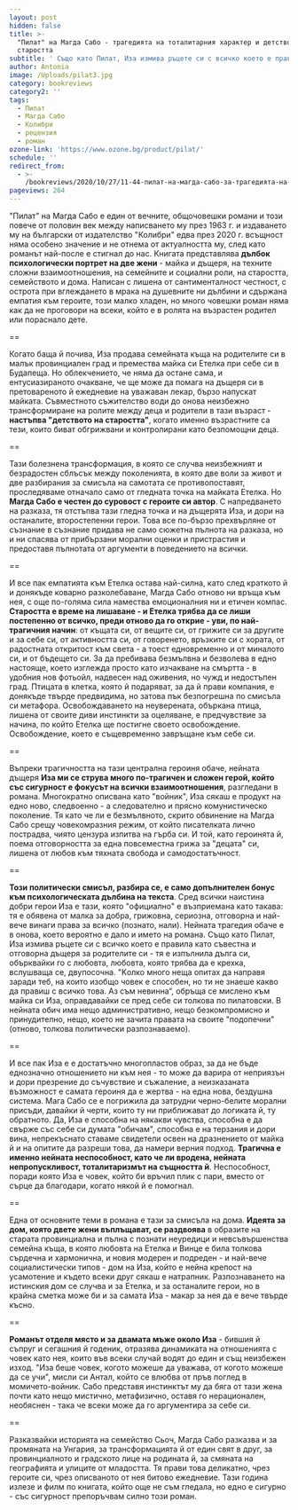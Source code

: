 ```yaml
---
layout: post
hidden: false
title: >-
  "Пилат" на Магда Сабо - трагедията на тоталитарния характер и детството на
  старостта
subtitle: ' Също като Пилат, Иза измива ръцете си с всичко което е правила като добра дъщеря за родителите си - тя e изпълнила дълга си, обърквайки го с любовта, любовта, която трябва да е крехка, вслушваща се, двупосочна'
author: Antonia
image: /Uploads/pilat3.jpg
category: bookreviews
category2: ''
tags:
  - Пилат
  - Магда Сабо
  - Колибри
  - рецензия
  - роман
ozone-link: 'https://www.ozone.bg/product/pilat/'
schedule: ''
redirect_from:
  - >-
    /bookreviews/2020/10/27/11-44-пилат-на-магда-сабо-за-трагедията-на-тоталитарния-характер-и-дълга-бъркан-с-любов.html
pageviews: 264
---
```

"Пилат" на Магда Сабо е един от вечните, общочовешки романи и този повече от половин век между написването му през 1963 г. и издаването му на български от издателство "Колибри" едва през 2020 г. всъщност няма особено значение и не отнема от актуалността му, след като романът най-после е стигнал до нас. Книгата представлява **дълбок психологически портрет на две жени** - майка и дъщеря, на техните сложни взаимоотношения, на семейните и социални роли, на старостта, семейството и дома. Написан с лишена от сантименталност честност, с острота при вглеждането в мрака на душевните ни дълбини и сдържана емпатия към героите, този малко хладен, но много човешки роман няма как да не проговори на всеки, който е в ролята на възрастен родител или пораснало дете. 

\==

Когато баща й почива, Иза продава семейната къща на родителите си в малък провинциален град и премества майка си Етелка при себе си в Будапеща. Но облекчението, че няма да остане сама, и ентусиазираното очакване, че ще може да помага на дъщеря си в претовареното й ежедневие на уважаван лекар, бързо напускат майката. Съвместното съжителство води до онова неизбежно трансформиране на ролите между деца и родители в тази възраст - **настъпва "детството на старостта"**, когато именно възрастните са тези, които биват обгрижвани и контролирани като безпомощни деца. 

\==

Тази болезнена трансформация, в която се случва неизбежният и безрадостен сблъсък между поколенията, в която две воли за живот и две разбирания за смисъла на самотата се противопоставят, проследяваме отначало само от гледната точка на майката Етелка. Но **Магда Сабо е честен до суровост с героите си автор**. С напредването на разказа, тя отстъпва тази гледна точка и на дъщерята Иза, и дори на останалите, второстепенни герои. Това все по-бързо прехвърляне от съзнание в съзнание придава не само сюжетна пълнота на разказа, но и ни спасява от прибързани морални оценки и пристрастия и предоставя пълнотата от аргументи в поведението на всички. 

\==

И все пак емпатията към Етелка остава най-силна, като след краткото й и донякъде коварно разколебаване, Магда Сабо отново ни връща към нея, с още по-голяма сила намества емоционалния ни и етичен компас. **Старостта е време на лишаване - и Етелка трябва да се лиши постепенно от всичко, преди отново да го открие - уви, по най-трагичния начин**: от къщата си, от вещите си, от грижите си за другите и за себе си, от активността си, от говоренето, връзките си с хората, от радостната откритост към света - а тоест едновременно и от миналото си, и от бъдещето си. За да пребивава безмълвна и безволева в едно настояще, което изглежда просто като изчакване на смъртта - в удобния нов фотьойл, надвесен над оживения, но чужд и недостъпен град. Птицата в клетка, която й подаряват, за да й прави компания, е донякъде твърде предвидима, но затова пък безпогрешна по смисъла си метафора. Освобождаването на неуверената, объркана птица, лишена от своите диви инстинкти за оцеляване, е предчувствие за начина, по който Етелка ще постигне своето освобождение. Освобождение, което е същевременно завръщане към себе си.

\==

Въпреки трагичността на тази централна героиня обаче, нейната дъщеря **Иза ми се струва много по-трагичен и сложен герой, който със сигурност е фокусът на всички взаимоотношения**, разгледани в романа. Многократно описвана като "войник", Иза сякаш е продукт на едно ново, следвоенно - а следователно и прясно комунистическо поколение. Тя като че ли е безмълвното, скрито обвинение на Магда Сабо срещу човекомразния режим, от който писателката лично пострадва, чиято цензура изпитва на гърба си. И той, като героинята й, поема отговорността за една повсеместна грижа за "децата" си, лишена от любов към тяхната свобода и самодостатъчност. 

\==

**Този политически смисъл, разбира се, е само допълнителен бонус към психологическата дълбина на текста**. Сред всички наистина добри герои Иза е тази, която "официално" е възприемана като такава: тя е обявена от малка за добра, грижовна, сериозна, отговорна и най-вече винаги права за всичко (познато, нали). Нейната трагедия обаче е в онова, което вероятно е дало и името на романа. Също като Пилат, Иза измива ръцете си с всичко което е правила като съвестна и отговорна дъщеря за родителите си - тя e изпълнила дълга си, обърквайки го с любовта, любовта, която трябва да е крехка, вслушваща се, двупосочна. "Kолко много неща опитах да направя заради теб, на които изобщо човек е способен, но ти не знаеше какво да правиш с всичко това. Аз съм невинна“, обръща се мислено към майка си Иза, оправдавайки се пред себе си толкова по пилатовски. В нейната обич има нещо административно, нещо безкомпромисно и принудително, нещо, което не зачита правата на своите "подопечни" (отново, толкова политически разпознаваемо). 

\==

И все пак Иза е е достатъчно многопластов образ, за да не бъде еднозначно отношението ни към нея - то може да варира от неприязън и дори презрение до съчувствие и съжаление, а неизказаната възможност е самата героиня да е жертва - на една нова, бездушна система. Мага Сабо се е погрижила да затрудни черно-белите морални присъди, давайки й черти, които ту ни приближават до логиката й, ту обратното. Да, Иза е способна на някакви чувства, способна е да свърже със себе си думата "обичам", способна е на терзания и дори вина, непрекъснато ставаме свидетели освен на дразнението от майка й и на опитите да разреши това, да намери верния подход. **Трагична е именно нейната неспособност, като че ли вродена, нейната непропускливост, тоталитаризмът на същността й**. Неспособност, поради която Иза е човек, който би връчил плик с пари, вместо от сърце да благодари, когато някой й е помогнал. 

\==

Една от основните теми в романа е тази за смисъла на дома. **Идеята за дом, която двете жени въплъщават, се раздвоява** в образите на старата провинциална и пълна с познати неуредици и невсъвършенства семейна къща, в която любовта на Етелка и Винце е била толкова сърдечна и хармонична, и новия модерен и подреден - и най-вече социалистически типов - дом на Иза, който е нейна крепост на усамотение и където всеки друг сякаш е натрапник. Разпознаването на истинския дом се случва и за Етелка, и за останалите герои, но в крайна сметка може би и за самата Иза - макар за нея да е вече твърде късно.

\==

**Романът отделя място и за двамата мъже около Иза** - бившия й съпруг и сегашния й годеник, отразява динамиката на отношенията с човек като нея, които във всеки случай водят до един и същ неизбежен изход. "Иза беше човек, когото можеше да уважава, от когото можеше да се учи", мисли си Антал, който се влюбва от пръв поглед в момичето-войник. Сабо представя инстинктът му да бяга от тази жена почти като нещо мистично, метафизично, оставя го нерационален, необяснен - така че всеки може да го аргументира за себе си. 

\==

Разказвайки историята на семейство Сьоч, Магда Сабо разказва и за промяната на Унгария, за трансформацията й от един свят в друг, за провинциалното и градското лице на родината й, за смяната на географията и улиците от младостта. Тя прави това деликатно, чрез героите си, чрез описваното от нея битово ежедневие. Тази година излезе и филм по книгата, който още не съм гледала, но едно е сигурно - със сигурност препоръчвам силно този роман.
